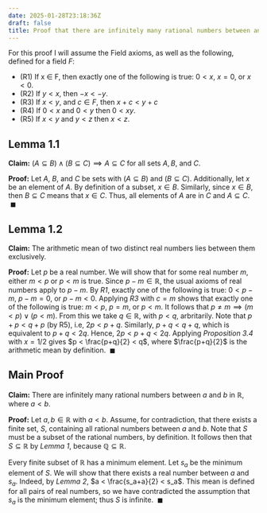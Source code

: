 ```yaml
---
date: 2025-01-28T23:18:36Z
draft: false
title: Proof that there are infinitely many rational numbers between any two real numbers
---
```


For this proof I will assume the Field axioms, as well as the following, defined for a field $F$:
<!--more-->
- (R1) If x ∈ F, then exactly one of the following is true: $0 < x$, $x = 0$, or $x < 0$.
- (R2) If $y < x$, then $−x < −y$.
- (R3) If $x < y$, and $c \in F$, then $x + c < y + c$
- (R4) If $0 < x$ and $0 < y$ then $0 < xy$.
- (R5) If $x < y$ and $y < z$ then $x < z$.
## Lemma 1.1
**Claim:** $(A \subseteq B) \land (B \subseteq C) \implies A \subseteq C$ for all sets $A,B,$ and $C$.

**Proof:** 
Let $A$, $B$, and $C$ be sets with $(A \subseteq B)$ and $(B \subseteq C)$.
Additionally, let $x$ be an element of $A$.
By definition of a subset, $x \in B$. Similarly, since $x \in B$, then $B \subseteq C$ means that $x \in C$.
Thus, all elements of $A$ are in $C$ and $A \subseteq C$. $\ \blacksquare$
## Lemma 1.2
**Claim:** 
The arithmetic mean of two distinct real numbers lies between them exclusively.

**Proof:**
Let $p$ be a real number. We will show that for some real number $m$, either $m < p$ or $p< m$ is true. Since $p-m \in \mathbb{R}$, the usual axioms of real numbers apply to $p-m$. By *R1*, exactly one of the following is true: $0 < p-m$, $p-m=0$, or $p-m < 0$. Applying *R3* with $c = m$ shows that exactly one of the following is true: $m < p$, $p=m$, or $p < m$. It follows that $p \neq m \implies (m < p) \lor (p < m)$. From this we take $q \in \mathbb{R}$, with $p < q$, arbritarily. Note that $p + p < q + p$ (by R5), i.e, $2p < p + q$. Similarly, $p + q < q + q$, which is equivalent to $p + q < 2q$. Hence, $2p < p + q < 2q$. Applying *Proposition 3.4* with $x=1/2$ gives $p < \frac{p+q}{2} < q$, where $\frac{p+q}{2}$ is the arithmetic mean by definition. $\ \blacksquare$ 

## Main Proof
**Claim:** There are infinitely many rational numbers between $a$ and $b$ in $\mathbb{R}$, where $a < b$. 

**Proof:**
Let $a, b \in \mathbb{R}$ with $a < b$.
Assume, for contradiction, that there exists a finite set, $S$, containing all rational numbers between $a$ and $b$. Note that $S$ must be a subset of the rational numbers, by definition. It follows then that $S \subseteq \mathbb{R}$ by _Lemma 1_,  because $\mathbb{Q} \subseteq \mathbb{R}$. 

Every finite subset of $\mathbb{R}$ has a minimum element. Let $s_a$ be the minimum element of $S$. We will show that there exists a real number between $a$ and $s_a$. Indeed, by *Lemma 2*,  $a < \frac{s_a+a}{2} < s_a$. This mean is defined for all pairs of real numbers, so we have contradicted the assumption that $s_a$ is the minimum element; thus $S$ is infinite. $\ \blacksquare$
